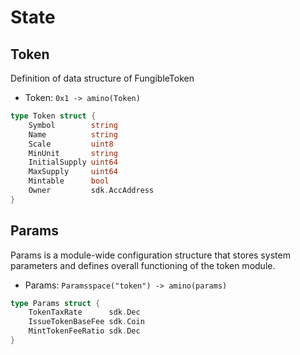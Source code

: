 <!--
order: 1
-->

# State

## Token

Definition of data structure of FungibleToken

- Token: `0x1 -> amino(Token)`

```go
type Token struct {
    Symbol        string
    Name          string
    Scale         uint8
    MinUnit       string
    InitialSupply uint64
    MaxSupply     uint64
    Mintable      bool
    Owner         sdk.AccAddress
}
```

## Params

Params is a module-wide configuration structure that stores system parameters
and defines overall functioning of the token module.

- Params: `Paramsspace("token") -> amino(params)`

```go
type Params struct {
    TokenTaxRate      sdk.Dec
    IssueTokenBaseFee sdk.Coin
    MintTokenFeeRatio sdk.Dec
}
```

